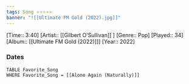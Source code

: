 ```yaml
---
tags: Song ⭐⭐⭐⭐⭐ 
banner: "![[Ultimate FM Gold (2022).jpg]]"
---
```

[Time:: 3:40]
[Artist:: [[Gilbert O'Sullivan]] ]
[Genre:: Pop]
[Played:: 34]
[Album:: [[Ultimate FM Gold (2022)]]]
[Year:: 2022]
### Dates
````dataview
TABLE Favorite_Song
WHERE Favorite_Song = [[Alone Again (Naturally)]]
````